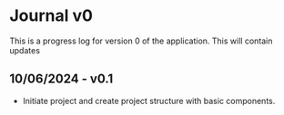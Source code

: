 # Journal v0

This is a progress log for version 0 of the application. This will contain updates

## 10/06/2024 - v0.1

- Initiate project and create project structure with basic components.
